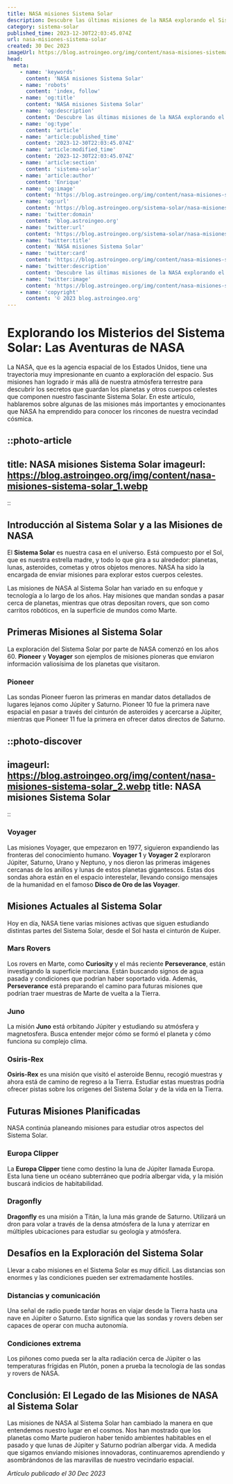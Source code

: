 ```yaml
---
title: NASA misiones Sistema Solar
description: Descubre las últimas misiones de la NASA explorando el Sistema Solar. Profundiza en los secretos que guardan planetas, lunas y asteroides.
category: sistema-solar
published_time: 2023-12-30T22:03:45.074Z
url: nasa-misiones-sistema-solar
created: 30 Dec 2023
imageUrl: https://blog.astroingeo.org/img/content/nasa-misiones-sistema-solar_1.webp
head:
  meta:
    - name: 'keywords'
      content: 'NASA misiones Sistema Solar'
    - name: 'robots'
      content: 'index, follow'
    - name: 'og:title'
      content: 'NASA misiones Sistema Solar'
    - name: 'og:description'
      content: 'Descubre las últimas misiones de la NASA explorando el Sistema Solar. Profundiza en los secretos que guardan planetas, lunas y asteroides.'
    - name: 'og:type'
      content: 'article'
    - name: 'article:published_time'
      content: '2023-12-30T22:03:45.074Z'
    - name: 'article:modified_time'
      content: '2023-12-30T22:03:45.074Z'
    - name: 'article:section'
      content: 'sistema-solar'
    - name: 'article:author'
      content: 'Enrique'
    - name: 'og:image'
      content: 'https://blog.astroingeo.org/img/content/nasa-misiones-sistema-solar_1.webp'
    - name: 'og:url'
      content: 'https://blog.astroingeo.org/sistema-solar/nasa-misiones-sistema-solar'
    - name: 'twitter:domain'
      content: 'blog.astroingeo.org'
    - name: 'twitter:url'
      content: 'https://blog.astroingeo.org/sistema-solar/nasa-misiones-sistema-solar'
    - name: 'twitter:title'
      content: 'NASA misiones Sistema Solar'
    - name: 'twitter:card'
      content: 'https://blog.astroingeo.org/img/content/nasa-misiones-sistema-solar_1.webp'
    - name: 'twitter:description'
      content: 'Descubre las últimas misiones de la NASA explorando el Sistema Solar. Profundiza en los secretos que guardan planetas, lunas y asteroides.'
    - name: 'twitter:image'
      content: 'https://blog.astroingeo.org/img/content/nasa-misiones-sistema-solar_1.webp'
    - name: 'copyright'
      content: '© 2023 blog.astroingeo.org'
---
```

# Explorando los Misterios del Sistema Solar: Las Aventuras de NASA

La NASA, que es la agencia espacial de los Estados Unidos, tiene una trayectoria muy impresionante en cuanto a exploración del espacio. Sus misiones han logrado ir más allá de nuestra atmósfera terrestre para descubrir los secretos que guardan los planetas y otros cuerpos celestes que componen nuestro fascinante Sistema Solar. En este artículo, hablaremos sobre algunas de las misiones más importantes y emocionantes que NASA ha emprendido para conocer los rincones de nuestra vecindad cósmica.

::photo-article
---
title: NASA misiones Sistema Solar
imageurl: https://blog.astroingeo.org/img/content/nasa-misiones-sistema-solar_1.webp
---
::

## Introducción al Sistema Solar y a las Misiones de NASA

El **Sistema Solar** es nuestra casa en el universo. Está compuesto por el Sol, que es nuestra estrella madre, y todo lo que gira a su alrededor: planetas, lunas, asteroides, cometas y otros objetos menores. NASA ha sido la encargada de enviar misiones para explorar estos cuerpos celestes.

Las misiones de NASA al Sistema Solar han variado en su enfoque y tecnología a lo largo de los años. Hay misiones que mandan sondas a pasar cerca de planetas, mientras que otras depositan rovers, que son como carritos robóticos, en la superficie de mundos como Marte.

## Primeras Misiones al Sistema Solar

La exploración del Sistema Solar por parte de NASA comenzó en los años 60. **Pioneer** y **Voyager** son ejemplos de misiones pioneras que enviaron información valiosísima de los planetas que visitaron.

### Pioneer
Las sondas Pioneer fueron las primeras en mandar datos detallados de lugares lejanos como Júpiter y Saturno. Pioneer 10 fue la primera nave espacial en pasar a través del cinturón de asteroides y acercarse a Júpiter, mientras que Pioneer 11 fue la primera en ofrecer datos directos de Saturno. 


::photo-discover
---
imageurl: https://blog.astroingeo.org/img/content/nasa-misiones-sistema-solar_2.webp
title: NASA misiones Sistema Solar
---
::

### Voyager
Las misiones Voyager, que empezaron en 1977, siguieron expandiendo las fronteras del conocimiento humano. **Voyager 1** y **Voyager 2** exploraron Júpiter, Saturno, Urano y Neptuno, y nos dieron las primeras imágenes cercanas de los anillos y lunas de estos planetas gigantescos. Estas dos sondas ahora están en el espacio interestelar, llevando consigo mensajes de la humanidad en el famoso **Disco de Oro de las Voyager**.

## Misiones Actuales al Sistema Solar

Hoy en día, NASA tiene varias misiones activas que siguen estudiando distintas partes del Sistema Solar, desde el Sol hasta el cinturón de Kuiper.

### Mars Rovers
Los rovers en Marte, como **Curiosity** y el más reciente **Perseverance**, están investigando la superficie marciana. Están buscando signos de agua pasada y condiciones que podrían haber soportado vida. Además, **Perseverance** está preparando el camino para futuras misiones que podrían traer muestras de Marte de vuelta a la Tierra.

### Juno
La misión **Juno** está orbitando Júpiter y estudiando su atmósfera y magnetosfera. Busca entender mejor cómo se formó el planeta y cómo funciona su complejo clima.

### Osiris-Rex
**Osiris-Rex** es una misión que visitó el asteroide Bennu, recogió muestras y ahora está de camino de regreso a la Tierra. Estudiar estas muestras podría ofrecer pistas sobre los orígenes del Sistema Solar y de la vida en la Tierra.

## Futuras Misiones Planificadas

NASA continúa planeando misiones para estudiar otros aspectos del Sistema Solar.

### Europa Clipper
La **Europa Clipper** tiene como destino la luna de Júpiter llamada Europa. Esta luna tiene un océano subterráneo que podría albergar vida, y la misión buscará indicios de habitabilidad.

### Dragonfly
**Dragonfly** es una misión a Titán, la luna más grande de Saturno. Utilizará un dron para volar a través de la densa atmósfera de la luna y aterrizar en múltiples ubicaciones para estudiar su geología y atmósfera.

## Desafíos en la Exploración del Sistema Solar

Llevar a cabo misiones en el Sistema Solar es muy difícil. Las distancias son enormes y las condiciones pueden ser extremadamente hostiles.

### Distancias y comunicación
Una señal de radio puede tardar horas en viajar desde la Tierra hasta una nave en Júpiter o Saturno. Esto significa que las sondas y rovers deben ser capaces de operar con mucha autonomía.

### Condiciones extrema
Los piñones como pueda ser la alta radiación cerca de Júpiter o las temperaturas frígidas en Plutón, ponen a prueba la tecnología de las sondas y rovers de NASA.

## Conclusión: El Legado de las Misiones de NASA al Sistema Solar

Las misiones de NASA al Sistema Solar han cambiado la manera en que entendemos nuestro lugar en el cosmos. Nos han mostrado que los planetas como Marte pudieron haber tenido ambientes habitables en el pasado y que lunas de Júpiter y Saturno podrían albergar vida. A medida que sigamos enviando misiones innovadoras, continuaremos aprendiendo y asombrándonos de las maravillas de nuestro vecindario espacial.

_Artículo publicado el 30 Dec 2023_